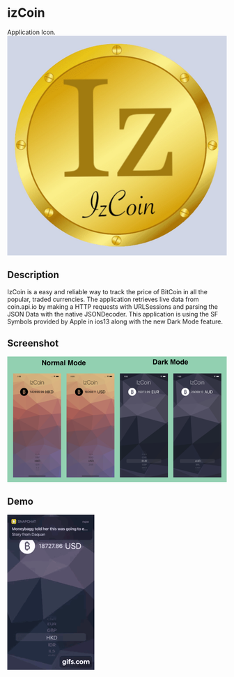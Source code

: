# izCoin
Application Icon.
![App icon](appstore.png)


## Description

IzCoin is a easy and reliable way to track the price of BitCoin in all the popular, traded currencies. The application retrieves live data from coin.api.io by making a HTTP requests with URLSessions and parsing the JSON Data with the native JSONDecoder. This application is using the SF Symbols provided by Apple in ios13 along with the new Dark Mode feature.

## Screenshot

![](Screenshot/izcoin.screenshot.png)


## Demo

![](gif-2.gif)


